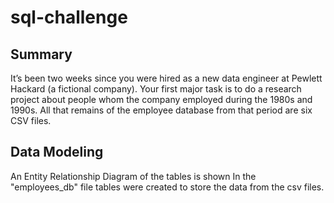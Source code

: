 # sql-challenge
## Summary 
It’s been two weeks since you were hired as a new data engineer at Pewlett Hackard (a fictional company). Your first major task is to do a research project about people whom the company employed during the 1980s and 1990s. All that remains of the employee database from that period are six CSV files.
## Data Modeling
An Entity Relationship Diagram of the tables is shown 
In the "employees_db" file tables were created to store the data from the csv files. 
